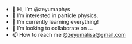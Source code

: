 - 👋 Hi, I’m @zeyumaphys
- 👀 I’m interested in particle physics.
- 🌱 I’m currently learning everything!
- 💞️ I’m looking to collaborate on ...
- 📫 How to reach me @zeyumalisa@gmail.com

<!---
zeyumaphys/zeyumaphys is a ✨ special ✨ repository because its `README.md` (this file) appears on your GitHub profile.
You can click the Preview link to take a look at your changes.
--->
